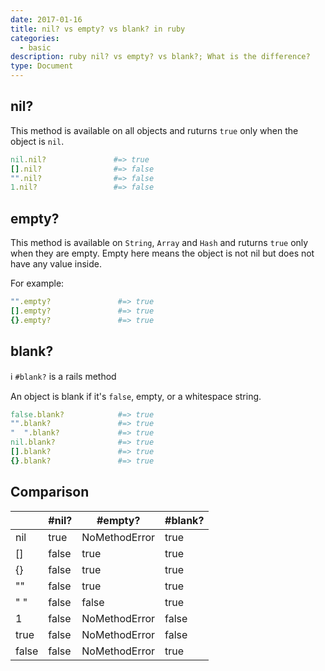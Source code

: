 ```yaml
---
date: 2017-01-16
title: nil? vs empty? vs blank? in ruby
categories:
  - basic
description: ruby nil? vs empty? vs blank?; What is the difference?
type: Document
---
```


## nil?

This method is available on all objects and ruturns `true` only when the object is `nil`.

```ruby
nil.nil?               #=> true
[].nil?                #=> false
"".nil?                #=> false
1.nil?                 #=> false
```

## empty?

This method is available on `String`, `Array` and `Hash` and ruturns `true` only when they are empty.
Empty here means the object is not nil but does not have any value inside.

For example:

```ruby
"".empty?               #=> true
[].empty?               #=> true
{}.empty?               #=> true
```

## blank?

ℹ️ `#blank?` is a rails method

An object is blank if it's `false`, empty, or a whitespace string.

```ruby
false.blank?            #=> true
"".blank?               #=> true
"  ".blank?             #=> true
nil.blank?              #=> true
[].blank?               #=> true
{}.blank?               #=> true
```

## Comparison

<table>
  <thead>
    <tr>
      <th></th>
      <th>#nil?</th>
      <th>#empty?</th>
      <th>#blank?</th>
    </tr>
  </thead>
  <tbody>
    <tr>
      <td>nil</td>
      <td>true</td>
      <td>NoMethodError</td>
      <td>true</td>
    </tr>
    <tr>
      <td>[]</td>
      <td>false</td>
      <td>true</td>
      <td>true</td>
    </tr>
    <tr>
      <td>{}</td>
      <td>false</td>
      <td>true</td>
      <td>true</td>
    </tr>
    <tr>
      <td>""</td>
      <td>false</td>
      <td>true</td>
      <td>true</td>
    </tr>
    <tr>
      <td>" "</td>
      <td>false</td>
      <td>false</td>
      <td>true</td>
    </tr>
    <tr>
      <td>1</td>
      <td>false</td>
      <td>NoMethodError</td>
      <td>false</td>
    </tr>
    <tr>
      <td>true</td>
      <td>false</td>
      <td>NoMethodError</td>
      <td>false</td>
    </tr>
    <tr>
      <td>false</td>
      <td>false</td>
      <td>NoMethodError</td>
      <td>true</td>
    </tr>
  </tbody>
</table>
